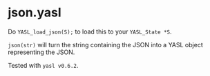 # json.yasl

Do `YASL_load_json(S);` to load this to your `YASL_State *S`.

`json(str)` will turn the string containing the JSON into a YASL object representing the JSON.

Tested with `yasl v0.6.2`.
